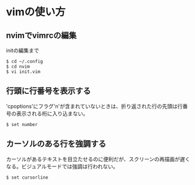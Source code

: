 # vimの使い方
## nvimでvimrcの編集
initの編集まで
```
$ cd ~/.config
$ cd nvim
$ vi init.vim
```
## 行頭に行番号を表示する
'cpoptions'にフラグ'n'が含まれていないときは、折り返された行の先頭は行番号の表示される桁に入り込まない。

```
$ set number
```
## カーソルのある行を強調する
カーソルがあるテキストを目立たせるのに便利だが、スクリーンの再描画が遅くなる。ビジュアルモードでは強調は行われない。
```
$ set cursorline
```

